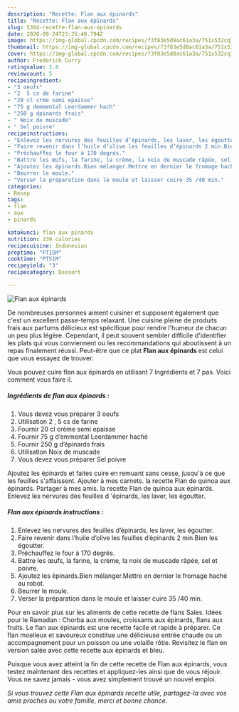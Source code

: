```yaml
---
description: "Recette: Flan aux épinards"
title: "Recette: Flan aux épinards"
slug: 5304-recette-flan-aux-epinards
date: 2020-09-24T23:25:40.794Z
image: https://img-global.cpcdn.com/recipes/f3f83e5d8ac61a3a/751x532cq70/flan-aux-epinards-photo-principale-de-la-recette.jpg
thumbnail: https://img-global.cpcdn.com/recipes/f3f83e5d8ac61a3a/751x532cq70/flan-aux-epinards-photo-principale-de-la-recette.jpg
cover: https://img-global.cpcdn.com/recipes/f3f83e5d8ac61a3a/751x532cq70/flan-aux-epinards-photo-principale-de-la-recette.jpg
author: Frederick Curry
ratingvalue: 3.8
reviewcount: 5
recipeingredient:
- "3 oeufs"
- "2  5 cs de farine"
- "20 cl crme semi epaisse"
- "75 g demmental Leerdammer hach"
- "250 g dpinards frais"
- " Noix de muscade"
- " Sel poivre"
recipeinstructions:
- "Enlevez les nervures des feuilles d’épinards, les laver, les égoutter."
- "Faire revenir dans l’huile d’olive les feuilles d’épinards 2 min.Bien les égoutter."
- "Préchauffez le four à 170 degrés."
- "Battre les œufs, la farine, la crème, la noix de muscade râpée, sel et poivre."
- "Ajoutez les épinards.Bien mélanger.Mettre en dernier le fromage haché au robot."
- "Beurrer le moule."
- "Verser la préparation dans le moule et laisser cuire 35 /40 min."
categories:
- Resep
tags:
- flan
- aux
- pinards

katakunci: flan aux pinards 
nutrition: 239 calories
recipecuisine: Indonesian
preptime: "PT15M"
cooktime: "PT51M"
recipeyield: "3"
recipecategory: Dessert

---
```



![Flan aux épinards](https://img-global.cpcdn.com/recipes/f3f83e5d8ac61a3a/751x532cq70/flan-aux-epinards-photo-principale-de-la-recette.jpg)

De nombreuses personnes aiment cuisiner et supposent également que c'est un excellent passe-temps relaxant. Une cuisine pleine de produits frais aux parfums délicieux est spécifique pour rendre l'humeur de chacun un peu plus légère. Cependant, il peut souvent sembler difficile d'identifier les plats qui vous conviennent ou les recommandations qui aboutissent à un repas finalement réussi. Peut-être que ce plat <strong> Flan aux épinards </strong> est celui que vous essayez de trouver.

<!--inarticleads1-->

Vous pouvez cuire flan aux épinards en utilisant 7 Ingrédients et 7 pas. Voici comment vous faire il.

##### Ingrédients de flan aux épinards :

1. Vous devez vous préparer 3 oeufs
1. Utilisation 2 , 5 cs de farine
1. Fournir 20 cl crème semi epaisse
1. Fournir 75 g d’emmental Leerdammer haché
1. Fournir 250 g d’épinards frais
1. Utilisation  Noix de muscade
1. Vous devez vous préparer  Sel poivre


Ajoutez les épinards et faites cuire en remuant sans cesse, jusqu&#39;à ce que les feuilles s&#39;affaissent. Ajouter à mes carnets. la recette Flan de quinoa aux épinards. Partager à mes amis. la recette Flan de quinoa aux épinards. Enlevez les nervures des feuilles d &#39;épinards, les laver, les égoutter. 

<!--inarticleads2-->

##### Flan aux épinards instructions :

1. Enlevez les nervures des feuilles d’épinards, les laver, les égoutter.
1. Faire revenir dans l’huile d’olive les feuilles d’épinards 2 min.Bien les égoutter.
1. Préchauffez le four à 170 degrés.
1. Battre les œufs, la farine, la crème, la noix de muscade râpée, sel et poivre.
1. Ajoutez les épinards.Bien mélanger.Mettre en dernier le fromage haché au robot.
1. Beurrer le moule.
1. Verser la préparation dans le moule et laisser cuire 35 /40 min.


Pour en savoir plus sur les aliments de cette recette de flans Sales. Idées pour le Ramadan : Chorba aux moules, croissants aux épinards, flans aux fruits. Le flan aux épinards est une recette facile et rapide à préparer. Ce flan moelleux et savoureux constitue une délicieuse entrée chaude ou un accompagnement pour un poisson ou une volaille rôtie. Revisitez le flan en version salée avec cette recette aux épinards et bleu. 

<!--inarticleads1-->

<p>
Puisque vous avez atteint la fin de cette recette de Flan aux épinards, vous testez maintenant des recettes et appliquez-les ainsi que de vous réjouir. Vous ne savez jamais - vous avez simplement trouvé un nouvel emploi.
</p>

<p>
<i>Si vous trouvez cette Flan aux épinards recette utile, partagez-la avec vos amis proches ou votre famille, merci et bonne chance.</i>
</p>
